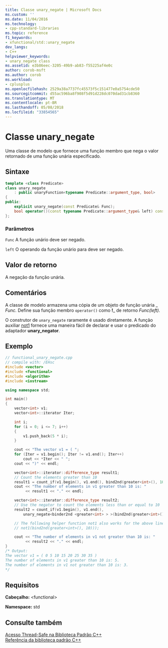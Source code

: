 ```yaml
---
title: Classe unary_negate | Microsoft Docs
ms.custom: ''
ms.date: 11/04/2016
ms.technology:
- cpp-standard-libraries
ms.topic: reference
f1_keywords:
- xfunctional/std::unary_negate
dev_langs:
- C++
helpviewer_keywords:
- unary_negate class
ms.assetid: e3b86eec-3205-49b9-ab83-f55225af4e0c
author: corob-msft
ms.author: corob
ms.workload:
- cplusplus
ms.openlocfilehash: 2529a38a7737fc45573f5c151477e0a5754cde50
ms.sourcegitcommit: d55ac596ba8f908f5d91d228dc070dad31cb8360
ms.translationtype: MT
ms.contentlocale: pt-BR
ms.lasthandoff: 05/08/2018
ms.locfileid: "33854565"
---
```

# <a name="unarynegate-class"></a>Classe unary_negate

Uma classe de modelo que fornece uma função membro que nega o valor retornado de uma função unária especificado.

## <a name="syntax"></a>Sintaxe

```cpp
template <class Predicate>
class unary_negate
    : public unaryFunction<typename Predicate::argument_type, bool>
{
public:
    explicit unary_negate(const Predicate& Func);
    bool operator()(const typename Predicate::argument_type& left) const;
};
```

### <a name="parameters"></a>Parâmetros

`Func` A função unário deve ser negado.

`left` O operando da função unário para deve ser negado.

## <a name="return-value"></a>Valor de retorno

A negação da função unária.

## <a name="remarks"></a>Comentários

A classe de modelo armazena uma cópia de um objeto de função unária _ *Func.* Define sua função membro `operator()` como **!**\_ de retorno *Func(left).*

O construtor de `unary_negate` raramente é usado diretamente. A função auxiliar [not1](../standard-library/functional-functions.md#not1) fornece uma maneira fácil de declarar e usar o predicado do adaptador **unary_negator**.

## <a name="example"></a>Exemplo

```cpp
// functional_unary_negate.cpp
// compile with: /EHsc
#include <vector>
#include <functional>
#include <algorithm>
#include <iostream>

using namespace std;

int main()
{
    vector<int> v1;
    vector<int>::iterator Iter;

    int i;
    for (i = 0; i <= 7; i++)
    {
        v1.push_back(5 * i);
    }

    cout << "The vector v1 = ( ";
    for (Iter = v1.begin(); Iter != v1.end(); Iter++)
        cout << *Iter << " ";
    cout << ")" << endl;

    vector<int>::iterator::difference_type result1;
    // Count the elements greater than 10
    result1 = count_if(v1.begin(), v1.end(), bind2nd(greater<int>(), 10));
    cout << "The number of elements in v1 greater than 10 is: "
         << result1 << "." << endl;

    vector<int>::iterator::difference_type result2;
    // Use the negator to count the elements less than or equal to 10
    result2 = count_if(v1.begin(), v1.end(),
        unary_negate<binder2nd <greater<int> > >(bind2nd(greater<int>(),10)));

    // The following helper function not1 also works for the above line
    // not1(bind2nd(greater<int>(), 10)));

    cout << "The number of elements in v1 not greater than 10 is: "
         << result2 << "." << endl;
}
/* Output:
The vector v1 = ( 0 5 10 15 20 25 30 35 )
The number of elements in v1 greater than 10 is: 5.
The number of elements in v1 not greater than 10 is: 3.
*/
```

## <a name="requirements"></a>Requisitos

**Cabeçalho:** \<functional>

**Namespace:** std

## <a name="see-also"></a>Consulte também

[Acesso Thread-Safe na Biblioteca Padrão C++](../standard-library/thread-safety-in-the-cpp-standard-library.md)<br/>
[Referência da biblioteca padrão C++](../standard-library/cpp-standard-library-reference.md)<br/>

